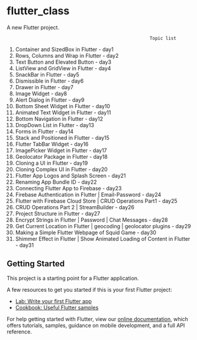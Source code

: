 # flutter_class

A new Flutter project.

                                                          Topic list

1. Container and SizedBox in Flutter - day1
2. Rows, Columns and Wrap in Flutter - day2
3. Text Button and Elevated Button - day3
4. ListView and GridView in Flutter - day4
5. SnackBar in Flutter - day5
6. Dismissible in Flutter - day6
7. Drawer in Flutter - day7
8. Image Widget - day8 
9. Alert Dialog in Flutter - day9
10. Bottom Sheet Widget in Flutter - day10
11. Animated Text Widget in Flutter - day11
12. Bottom Navigation in Flutter - day12
13. DropDown List in Flutter - day13
14. Forms in Flutter - day14
15. Stack and Positioned in Flutter - day15
16. Flutter TabBar Widget - day16
17. ImagePicker Widget in Flutter - day17
18. Geolocator Package in Flutter - day18
19. Cloning a UI in Flutter - day19
20. Cloning Complex UI in Flutter - day20
21. Flutter App Logos and Splash Screen - day21
22. Renaming App Bundle ID - day22
23. Connecting Flutter App to Firebase - day23
24. Firebase Authentication in Flutter | Email-Password - day24
25. Flutter with Firebase Cloud Store | CRUD Operations Part1 - day25
26. CRUD Operations Part 2 | StreamBuilder - day26
27. Project Structure in Flutter - day27
28. Encrypt Strings in Flutter | Password | Chat Messages - day28
29. Get Current Location in Flutter | geocoding | geolocator plugins - day29
30. Making a Simple Flutter Webpage of Squid Game - day30
31. Shimmer Effect in Flutter | Show Animated Loading of Content in Flutter - day31

## Getting Started

This project is a starting point for a Flutter application.

A few resources to get you started if this is your first Flutter project:

- [Lab: Write your first Flutter app](https://flutter.dev/docs/get-started/codelab)
- [Cookbook: Useful Flutter samples](https://flutter.dev/docs/cookbook)

For help getting started with Flutter, view our
[online documentation](https://flutter.dev/docs), which offers tutorials,
samples, guidance on mobile development, and a full API reference.
